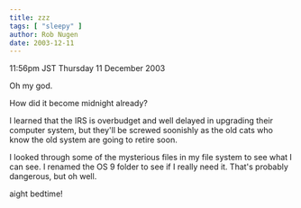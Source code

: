 ```yaml
---
title: zzz
tags: [ "sleepy" ]
author: Rob Nugen
date: 2003-12-11
---
```


<p class=date>11:56pm JST Thursday 11 December 2003</p>

<p>Oh my god.</p>

<p>How did it become midnight already?</p>

<p>I learned that the IRS is overbudget and well delayed in upgrading
  their computer system, but they'll be screwed soonishly as the old
  cats who know the old system are going to retire soon.</p>

<p>I looked through some of the mysterious files in my file system to
  see what I can see.  I renamed the OS 9 folder to see if I really
  need it.  That's probably dangerous, but oh well.</p>

<p>aight bedtime!</p>

